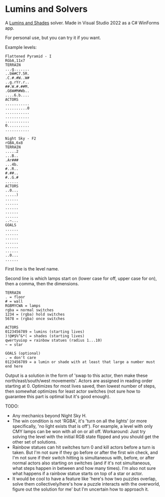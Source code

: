 # Lumins and Solvers
A [Lumins and Shades](https://store.steampowered.com/app/653020/Lumins_and_Shades/) solver. Made in Visual Studio 2022 as a C# WinForms app.

For personal use, but you can try it if you want.

Example levels:

```
Flattened Pyramid - I
RGbA,11x7
TERRAIN
...g.......
..bW#C7.5R.
.C.#.#W..W#
..g.rYr.r..
##.W.#.##M.
.G6W#M#Wb..
....6.b....
ACTORS
...........
..........0
...........
...........
...........
0..........
...........

Night Sky - F2
rGBA,6x8
TERRAIN
.....2
...B..
.Ar###
...4b.
#..R..
#.##..
#..G.#
......
ACTORS
..0...
.....)
......
......
......
......
......
..~...
GOALS
......
......
......
......
......
......
..0...
......
```

First line is the level name.

Second line is which lamps start on (lower case for off, upper case for on), then a comma, then the dimensions.

```
TERRAIN
. = floor
# = wall
RGBMYCWA = lamps
rgba = normal switches
1234 = (rgba) hold switches
5678 = (rgba) once switches

ACTORS
0123456789 = lumins (starting lives)
)!@#$%^&*( = shades (starting lives)
qwertyuiop = rainbow statues (radius 1...10)
~ = star

GOALS (optional)
. = don't care
0123456789 = a lumin or shade with at least that large a number must end here
```

Output is a solution in the form of 'swap to this actor, then make these north/east/south/west movements'. Actors are assigned in reading order starting at 0. Optimizes for most lives saved, then lowest number of steps, then somewhat optimizes for least actor switches (not sure how to guarantee this part is optimal but it's good enough).

TODO:
* Any mechanics beyond Night Sky H.
* The win condition is not 'RGBA', it's 'turn on all the lights' (or more specifically, 'no light exists that is off'). For example, a level with only CMY lamps can be won with all on or all off. Workaround: Just try solving the level with the initial RGB state flipped and you should get the other set of solutions.
* Rainbow statues can hit switches turn 0 and kill actors before a turn is taken. But I'm not sure if they go before or after the first win check, and I'm not sure if their switch hitting is simultaneous with, before, or after normal actors also starting on switches (and if it's not simultaneous, what steps happen in between and how many times). I'm also not sure what happens if a rainbow statue starts on top of a star or actor.
* It would be cool to have a feature like 'here's how two puzzles overlap, solve them collectively/here's how a puzzle interacts with the overworld, figure out the solution for me' but I'm uncertain how to approach it.